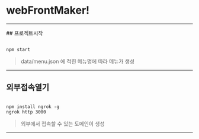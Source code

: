 # webFrontMaker!
<hr/>
## 프로젝트시작
<pre><code>
npm start 
</pre></code>

> data/menu.json 에 적힌 메뉴명에 따라 메뉴가 생성

<hr />

## 외부접속열기
<pre><code>
npm install ngrok -g 
ngrok http 3000
</pre></code>

> 외부에서 접속할 수 있는 도메인이 생성

<hr />
